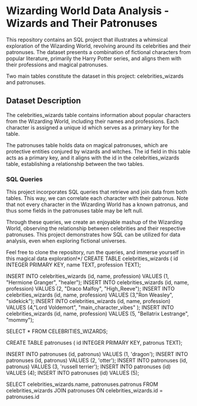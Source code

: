 # Wizarding World Data Analysis - Wizards and Their Patronuses
This repository contains an SQL project that illustrates a whimsical exploration of the Wizarding World, revolving around its celebrities and their patronuses. The dataset presents a combination of fictional characters from popular literature, primarily the Harry Potter series, and aligns them with their professions and magical patronuses.

Two main tables constitute the dataset in this project: celebrities_wizards and patronuses.

## Dataset Description
The celebrities_wizards table contains information about popular characters from the Wizarding World, including their names and professions.
Each character is assigned a unique id which serves as a primary key for the table.

The patronuses table holds data on magical patronuses, which are protective entities conjured by wizards and witches. 
The id field in this table acts as a primary key, and it aligns with the id in the celebrities_wizards table, establishing a relationship 
between the two tables.

### SQL Queries
This project incorporates SQL queries that retrieve and join data from both tables. This way, we can correlate each character with their 
patronus. Note that not every character in the Wizarding World has a known patronus, and thus some fields in the patronuses table may be 
left null.

Through these queries, we create an enjoyable mashup of the Wizarding World, observing the relationship between celebrities and their 
respective patronuses. This project demonstrates how SQL can be utilized for data analysis, even when exploring fictional universes.

Feel free to clone the repository, run the queries, and immerse yourself in this magical data exploration!*/
CREATE TABLE celebrities_wizards (
id INTEGER PRIMARY KEY,
name TEXT,
profession TEXT);

INSERT INTO celebrities_wizards (id, name, profession) VALUES (1, "Hermione Granger", "healer");
INSERT INTO celebrities_wizards (id, name, profession) VALUES (2, "Draco Malfoy", "High_Reeve");
INSERT INTO celebrities_wizards (id, name, profession) VALUES (3,"Ron Weasley", "sidekick");
INSERT INTO celebrities_wizards (id, name, profession) VALUES (4,"Lord Voldemort", "main_character_vibes" );
INSERT INTO celebrities_wizards (id, name, profession) VALUES (5, "Bellatrix Lestrange", "mommy");


SELECT * FROM CELEBRITIES_WIZARDS;

CREATE TABLE patronuses (
id  INTEGER PRIMARY KEY,
patronus TEXT);

INSERT INTO patronuses (id, patronus) VALUES (1, 'dragon');
INSERT INTO patronuses (id, patronus) VALUES (2, 'otter');
INSERT INTO patronuses (id, patronus) VALUES (3, 'russell terrier');
INSERT INTO patronuses (id) VALUES (4);
INSERT INTO patronuses (id) VALUES (5);


SELECT celebrities_wizards.name, patronuses.patronus 
FROM celebrities_wizards
JOIN patronuses
ON celebrities_wizards.id = patronuses.id

